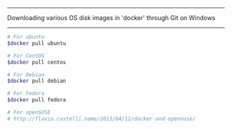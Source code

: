 ***
Downloading various OS disk images in 'docker' through Git on Windows
***
```sh
# For ubuntu
$docker pull ubuntu

# For CentOS
$docker pull centos

# For Debian
$docker pull debian

# For Fedora
$docker pull fedora

# For openSUSE
# http://flavio.castelli.name/2013/04/12/docker-and-opensuse/
```
